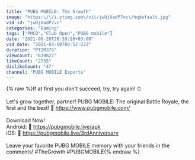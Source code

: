 ```yaml
---
title: "PUBG MOBILE: The Growth"
image: "https:\/\/i.ytimg.com\/vi\/jwUjUadP7vc\/hqdefault.jpg"
vid_id: "jwUjUadP7vc"
categories: "Gaming"
tags: ["PMCO","Club Open","PUBG mobile"]
date: "2021-06-20T20:39:28+03:00"
vid_date: "2021-03-10T06:52:22Z"
duration: "PT2M37S"
viewcount: "639827"
likeCount: "2735"
dislikeCount: "47"
channel: "PUBG MOBILE Esports"
---
```

{% raw %}If at first you don't succeed, try, try again! ⏰ <br /><br />Let's grow together, partner! PUBG MOBILE: The original Battle Royale, the first and the best! 🔗 <a rel="nofollow" target="blank" href="https://www.pubgmobile.com/​">https://www.pubgmobile.com/​</a> <br /><br />Download Now!<br />Android: 🔗 <a rel="nofollow" target="blank" href="https://pubgmobile.live/apk​">https://pubgmobile.live/apk​</a> <br />iOS: 🔗 <a rel="nofollow" target="blank" href="https://pubgmobile.live/3rdAnniversary">https://pubgmobile.live/3rdAnniversary</a><br /><br />Leave your favorite PUBG MOBILE memory with your friends in the comments! #TheGrowth​ #PUBGMOBILE{% endraw %}
